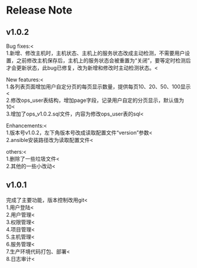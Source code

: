 Release Note
==================
v1.0.2
------------------
Bug fixes:\<<br>
1.新增、修改主机时，主机状态、主机上的服务状态改成主动检测，不需要用户设置，之前修改主机保存后，主机上的服务状态会被重置为“关闭”，要等定时检测后才会更新状态，此bug已修复，改为新增和修改时主动检测状态。\<<br>

New features:\<<br>
1.各列表页面增加用户自定分页的每页显示数量，提供每页10、20、50、100显示\<<br>
2.修改ops_user表结构，增加page字段，记录用户自定的分页显示，默认值为10\<<br>
3.增加了ops_v1.0.2.sql文件，内容为修改ops_user表的sql\<<br>

Enhancements:\<<br>
1.版本号v1.0.2，左下角版本号改成读取配置文件“version”参数\<<br>
2.ansible安装路径改为读取配置文件\<<br>

others:\<<br>
1.删除了一些垃圾文件\<<br>
2.其他的一些小改动\<<br>

v1.0.1
------------------
完成了主要功能，版本控制改用git\<<br>
1.用户登陆\<<br>
2.用户管理\<<br>
3.权限管理\<<br>
4.项目管理\<<br>
5.主机管理\<<br>
6.服务管理\<<br>
7.生产环境代码打包、部署\<<br>
8.日志审计\<<br>